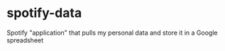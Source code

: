 # spotify-data
Spotify "application" that pulls my personal data and store it in a Google spreadsheet
